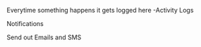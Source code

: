 Everytime something happens it gets logged here -Activity Logs

Notifications

Send out Emails and SMS
